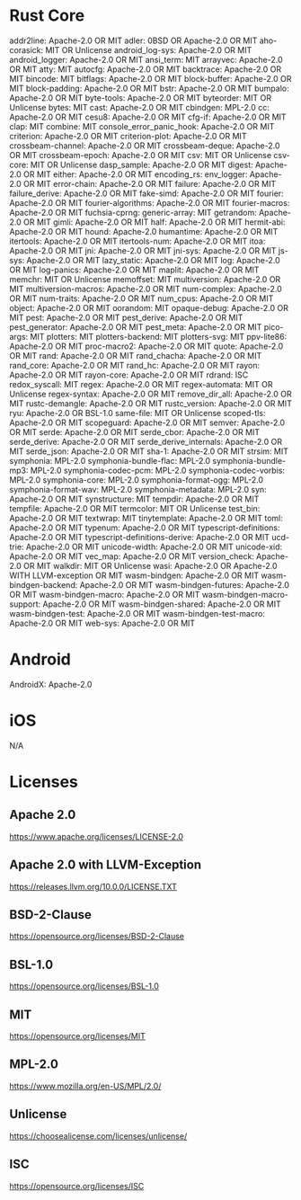 # Rust Core

addr2line: Apache-2.0 OR MIT
adler: 0BSD OR Apache-2.0 OR MIT
aho-corasick: MIT OR Unlicense
android_log-sys: Apache-2.0 OR MIT
android_logger: Apache-2.0 OR MIT
ansi_term: MIT
arrayvec: Apache-2.0 OR MIT
atty: MIT
autocfg: Apache-2.0 OR MIT
backtrace: Apache-2.0 OR MIT
bincode: MIT
bitflags: Apache-2.0 OR MIT
block-buffer: Apache-2.0 OR MIT
block-padding: Apache-2.0 OR MIT
bstr: Apache-2.0 OR MIT
bumpalo: Apache-2.0 OR MIT
byte-tools: Apache-2.0 OR MIT
byteorder: MIT OR Unlicense
bytes: MIT
cast: Apache-2.0 OR MIT
cbindgen: MPL-2.0
cc: Apache-2.0 OR MIT
cesu8: Apache-2.0 OR MIT
cfg-if: Apache-2.0 OR MIT
clap: MIT
combine: MIT
console_error_panic_hook: Apache-2.0 OR MIT
criterion: Apache-2.0 OR MIT
criterion-plot: Apache-2.0 OR MIT
crossbeam-channel: Apache-2.0 OR MIT
crossbeam-deque: Apache-2.0 OR MIT
crossbeam-epoch: Apache-2.0 OR MIT
csv: MIT OR Unlicense
csv-core: MIT OR Unlicense
dasp_sample: Apache-2.0 OR MIT
digest: Apache-2.0 OR MIT
either: Apache-2.0 OR MIT
encoding_rs: 
env_logger: Apache-2.0 OR MIT
error-chain: Apache-2.0 OR MIT
failure: Apache-2.0 OR MIT
failure_derive: Apache-2.0 OR MIT
fake-simd: Apache-2.0 OR MIT
fourier: Apache-2.0 OR MIT
fourier-algorithms: Apache-2.0 OR MIT
fourier-macros: Apache-2.0 OR MIT
fuchsia-cprng: 
generic-array: MIT
getrandom: Apache-2.0 OR MIT
gimli: Apache-2.0 OR MIT
half: Apache-2.0 OR MIT
hermit-abi: Apache-2.0 OR MIT
hound: Apache-2.0
humantime: Apache-2.0 OR MIT
itertools: Apache-2.0 OR MIT
itertools-num: Apache-2.0 OR MIT
itoa: Apache-2.0 OR MIT
jni: Apache-2.0 OR MIT
jni-sys: Apache-2.0 OR MIT
js-sys: Apache-2.0 OR MIT
lazy_static: Apache-2.0 OR MIT
log: Apache-2.0 OR MIT
log-panics: Apache-2.0 OR MIT
maplit: Apache-2.0 OR MIT
memchr: MIT OR Unlicense
memoffset: MIT
multiversion: Apache-2.0 OR MIT
multiversion-macros: Apache-2.0 OR MIT
num-complex: Apache-2.0 OR MIT
num-traits: Apache-2.0 OR MIT
num_cpus: Apache-2.0 OR MIT
object: Apache-2.0 OR MIT
oorandom: MIT
opaque-debug: Apache-2.0 OR MIT
pest: Apache-2.0 OR MIT
pest_derive: Apache-2.0 OR MIT
pest_generator: Apache-2.0 OR MIT
pest_meta: Apache-2.0 OR MIT
pico-args: MIT
plotters: MIT
plotters-backend: MIT
plotters-svg: MIT
ppv-lite86: Apache-2.0 OR MIT
proc-macro2: Apache-2.0 OR MIT
quote: Apache-2.0 OR MIT
rand: Apache-2.0 OR MIT
rand_chacha: Apache-2.0 OR MIT
rand_core: Apache-2.0 OR MIT
rand_hc: Apache-2.0 OR MIT
rayon: Apache-2.0 OR MIT
rayon-core: Apache-2.0 OR MIT
rdrand: ISC
redox_syscall: MIT
regex: Apache-2.0 OR MIT
regex-automata: MIT OR Unlicense
regex-syntax: Apache-2.0 OR MIT
remove_dir_all: Apache-2.0 OR MIT
rustc-demangle: Apache-2.0 OR MIT
rustc_version: Apache-2.0 OR MIT
ryu: Apache-2.0 OR BSL-1.0
same-file: MIT OR Unlicense
scoped-tls: Apache-2.0 OR MIT
scopeguard: Apache-2.0 OR MIT
semver: Apache-2.0 OR MIT
serde: Apache-2.0 OR MIT
serde_cbor: Apache-2.0 OR MIT
serde_derive: Apache-2.0 OR MIT
serde_derive_internals: Apache-2.0 OR MIT
serde_json: Apache-2.0 OR MIT
sha-1: Apache-2.0 OR MIT
strsim: MIT
symphonia: MPL-2.0
symphonia-bundle-flac: MPL-2.0
symphonia-bundle-mp3: MPL-2.0
symphonia-codec-pcm: MPL-2.0
symphonia-codec-vorbis: MPL-2.0
symphonia-core: MPL-2.0
symphonia-format-ogg: MPL-2.0
symphonia-format-wav: MPL-2.0
symphonia-metadata: MPL-2.0
syn: Apache-2.0 OR MIT
synstructure: MIT
tempdir: Apache-2.0 OR MIT
tempfile: Apache-2.0 OR MIT
termcolor: MIT OR Unlicense
test_bin: Apache-2.0 OR MIT
textwrap: MIT
tinytemplate: Apache-2.0 OR MIT
toml: Apache-2.0 OR MIT
typenum: Apache-2.0 OR MIT
typescript-definitions: Apache-2.0 OR MIT
typescript-definitions-derive: Apache-2.0 OR MIT
ucd-trie: Apache-2.0 OR MIT
unicode-width: Apache-2.0 OR MIT
unicode-xid: Apache-2.0 OR MIT
vec_map: Apache-2.0 OR MIT
version_check: Apache-2.0 OR MIT
walkdir: MIT OR Unlicense
wasi: Apache-2.0 OR Apache-2.0 WITH LLVM-exception OR MIT
wasm-bindgen: Apache-2.0 OR MIT
wasm-bindgen-backend: Apache-2.0 OR MIT
wasm-bindgen-futures: Apache-2.0 OR MIT
wasm-bindgen-macro: Apache-2.0 OR MIT
wasm-bindgen-macro-support: Apache-2.0 OR MIT
wasm-bindgen-shared: Apache-2.0 OR MIT
wasm-bindgen-test: Apache-2.0 OR MIT
wasm-bindgen-test-macro: Apache-2.0 OR MIT
web-sys: Apache-2.0 OR MIT

# Android

AndroidX: Apache-2.0

# iOS

N/A

# Licenses

## Apache 2.0

https://www.apache.org/licenses/LICENSE-2.0

## Apache 2.0 with LLVM-Exception

https://releases.llvm.org/10.0.0/LICENSE.TXT

## BSD-2-Clause

https://opensource.org/licenses/BSD-2-Clause

## BSL-1.0

https://opensource.org/licenses/BSL-1.0

## MIT

https://opensource.org/licenses/MIT

## MPL-2.0

https://www.mozilla.org/en-US/MPL/2.0/

## Unlicense

https://choosealicense.com/licenses/unlicense/

## ISC

https://opensource.org/licenses/ISC
